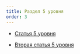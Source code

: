 ```yaml
---
title: Раздел 5 уровня
order: 3
---
```


-  [Статья 5 уровня](./ThirdLevelArticle)

-  [Вторая статья 5 уровня](./ThirdLevelArticle2)


